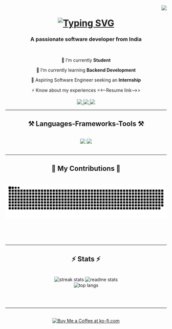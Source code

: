<img align="right" src="https://visitor-badge.laobi.icu/badge?page_id=anil-02k.anil-02k" />

<h1 align="center">
 <a href="https://git.io/typing-svg"><img src="https://readme-typing-svg.herokuapp.com?font=Rightous&size=35&center=true&width=500&height=70&duration=4000&lines=Hi+There!+;I'm+Anil+Kumar+" alt="Typing SVG" /></a>
</h1>

<h3 align="center">A passionate software developer from India</h3>

<br/>

<div align="center">
 
 🔭 I’m currently **Student**
 
 🌱 I’m currently learning **Backend Development**

💬 Aspiring Software Engineer seeking an **Internship**

⚡ Know about my experiences <<--Resume link-->>

 </div>
 
<div align="center"> 
  <a href="mailto:anil582905@gmail.com">
    <img src="https://img.shields.io/badge/Gmail-333333?style=for-the-badge&logo=gmail&logoColor=red" />
  </a>
  <a href="www.linkedin.com/in/anil-02k" target="_blank">
    <img src="https://img.shields.io/badge/LinkedIn-0077B5?style=for-the-badge&logo=linkedin&logoColor=white" target="_blank" />
  </a>
  <a href="https://anil-02k.github.io" target="_blank"> 
     <img src="https://img.shields.io/badge/Portfolio-FF5722?style=for-the-badge&logo=todoist&logoColor=white" target="_blank" /> <!-- sqlite, safari, google-chrome are other good icon options -->
  </a>
</div>

 <hr/>
 
<h2 align="center">⚒️ Languages-Frameworks-Tools ⚒️</h2>
<br/>
<div align="center">
    <img src="https://skillicons.dev/icons?i=react,bootstrap,mui,html,css,vscode,github,figma,tailwind,git,r" />
    <img src="https://skillicons.dev/icons?i=nodejs,python,javascript,typescript,express,firebase,mongodb,c,java,nextjs,mysql,flask" /><br>
</div>

<br/>
<hr/>

<div align="center">
  <h2>🐍 My Contributions 🐍</h2>
  <br>
  <img alt="snake eating my contributions" src="https://raw.githubusercontent.com/anil-02k/anil-02k/output/github-contribution-grid-snake.svg" />
  
  <br/><br/><br/>
</div>

<hr/>

<h2 align="center">⚡ Stats ⚡</h2>
<br>
<div align=center>
  <img width=390 src="https://github-readme-streak-stats-anil-02k.vercel.app/?user=anil-02k&count_private=true&theme=react&border_radius=10" alt="streak stats"/>
  <img width=390 src="https://github-readme-stats-anil-02k.vercel.app/api?username=anil-02k&count_private=true&show_icons=true&theme=react&rank_icon=github&border_radius=10" alt="readme stats" />
  <br/>
  <img width=325 align="center" src="https://github-readme-stats-anil-02k.vercel.app/api/top-langs/?username=anil-02k&hide=HTML&langs_count=8&layout=compact&theme=react&border_radius=10&size_weight=0.5&count_weight=0.5&exclude_repo=github-readme-stats" alt="top langs" />
</div>

<br/><br/>

<hr/>

<br/>

<div align="center">
<a href='https://ko-fi.com/V7V4RAK9C' target='_blank'><img height='64' style='border:0px;height:64px;' src='https://storage.ko-fi.com/cdn/kofi1.png?v=3' border='0' alt='Buy Me a Coffee at ko-fi.com' /></a>
</div>

<br/>
